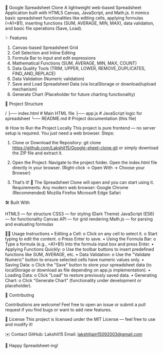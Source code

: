 📄 Google Spreadsheet Clone
A lightweight web-based Spreadsheet Application built with HTML5 Canvas, JavaScript, and Math.js.
It mimics basic spreadsheet functionalities like editing cells, applying formulas (=A1+B1), inserting functions (SUM, AVERAGE, MIN, MAX), data validation, and basic file operations (Save, Load).

✨ Features
1. Canvas-based Spreadsheet Grid
2. Cell Selection and Inline Editing
3. Formula Bar to input and edit expressions
4. Mathematical Functions (SUM, AVERAGE, MIN, MAX, COUNT)
5. Data Quality Tools (TRIM, UPPER, LOWER, REMOVE_DUPLICATES, FIND_AND_REPLACE)
6. Data Validation (Numeric validation)
7. Save and Load Spreadsheet Data (via localStorage or download/upload mechanism)
8. Generate Chart (Placeholder for future charting functionality)

📂 Project Structure

/
├── index.html   # Main HTML file
├── app.js       # JavaScript logic for spreadsheet
└── README.md    # Project documentation (this file)


⚙️ How to Run the Project Locally
This project is pure frontend — no server setup is required. You just need a web browser.
Steps:
1. Clone or Download the Repository:
    git clone https://github.com/Lakshit15/Google-sheet-clone.git
    or simply download the ZIP file and extract it.

2. Open the Project:
    Navigate to the project folder.
    Open the index.html file directly in your browser.
    (Right-click → Open With → Choose your Browser)

3. That’s it! 🥳 The Spreadsheet Clone will open and you can start using it.
    Requirements:
    Any modern web browser:
    Google Chrome (Recommended)
    Mozilla Firefox
    Microsoft Edge
    Safari

🛠️ Built With

  HTML5 — for structure
  CSS3 — for styling (Dark Theme)
  JavaScript (ES6) — for functionality
  Canvas API — for grid rendering
  Math.js — for parsing and evaluating formulas

🧑‍💻 Usage Instructions
•	Editing a Cell:
  o	Click on any cell to select it.
  o	Start typing to edit the content.
  o	Press Enter to save.
•	Using the Formula Bar:
  o	Type a formula (e.g., =A1+B1) into the formula input box and press Enter.
•	Applying Functions Quickly:
  o	Use the toolbar buttons to insert predefined functions like SUM, AVERAGE, etc.
•	Data Validation:
  o	Use the "Validate Numeric" button to ensure selected cells have numeric values only.
•	Saving Data:
  o	Click the "Save" button to store your spreadsheet data (to localStorage or download as file depending on app.js implementation).
•	Loading Data:
  o	Click "Load" to restore previously saved data.
•	Generating Chart:
  o	Click "Generate Chart" (functionality under development or placeholder).

🤝 Contributing

  Contributions are welcome!
  Feel free to open an issue or submit a pull request if you find bugs or want to add new features.

📄 License
  This project is licensed under the MIT License — feel free to use and modify it!

✉️ Contact
  GitHub: Lakshit15
  Email: lakshitjain15092003@gmail.com

🌟 Happy Spreadsheet-ing!
